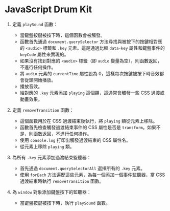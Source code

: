 JavaScript Drum Kit
===

1. 定義 `playSound` 函數：
    - 當鍵盤按鍵被按下時，這個函數會被觸發。
    - 函數首先通過 `document.querySelector` 方法尋找與被按下的按鍵相對應的 `<audio>` 標籤和 `.key` 元素。這是通過比較 `data-key` 屬性和鍵盤事件的 `keyCode` 屬性來實現的。
    - 如果沒有找到對應的 `<audio>` 標籤（即 `audio` 變量為空），則函數返回，不進行任何操作。
    - 將 `audio` 元素的 `currentTime` 屬性設為 0，這樣每次按鍵被按下時音效都會從頭開始播放。
    - 播放音效。
    - 給對應的 `.key` 元素添加 `playing` 這個類，這通常會觸發一些 CSS 過渡或動畫效果。

2. 定義 `removeTransition` 函數：
    - 這個函數用於在 CSS 過渡結束後執行，將 `playing` 類從元素上移除。
    - 函數首先檢查觸發過渡結束事件的 CSS 屬性是否是 `transform`。如果不是，則函數返回，不進行任何操作。
    - 使用 `console.log` 打印出觸發過渡結束的 CSS 屬性名。
    - 從元素上移除 `playing` 類。

3. 為所有 `.key` 元素添加過渡結束監聽器：
    - 首先通過 `document.querySelectorAll` 選擇所有的 `.key` 元素。
    - 使用 `forEach` 方法遍歷這些元素，為每一個添加一個事件監聽器，當 CSS 過渡結束時執行 `removeTransition` 函數。

4. 為 `window` 對象添加鍵盤按下的監聽器：
    - 當鍵盤按鍵被按下時，執行 `playSound` 函數。